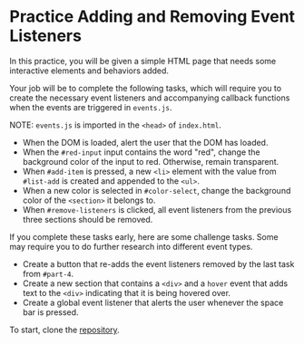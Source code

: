 # Practice Adding and Removing Event Listeners

In this practice, you will be given a simple HTML page that needs some
interactive elements and behaviors added.

Your job will be to complete the following tasks, which will require you to
create the necessary event listeners and accompanying callback functions when
the events are triggered in `events.js`.

NOTE: `events.js` is imported in the `<head>` of `index.html`.

- When the DOM is loaded, alert the user that the DOM has loaded.
- When the `#red-input` input contains the word "red", change the background
  color of the input to red. Otherwise, remain transparent.
- When `#add-item` is pressed, a new `<li>` element with the value from
  `#list-add` is created and appended to the `<ul>`.
- When a new color is selected in `#color-select`, change the background color
  of the `<section>` it belongs to.
- When `#remove-listeners` is clicked, all event listeners from the previous
  three sections should be removed.

If you complete these tasks early, here are some challenge tasks. Some may
require you to do further research into different event types.

- Create a button that re-adds the event listeners removed by the last task
  from `#part-4`.
- Create a new section that contains a `<div>` and a `hover` event that adds
  text to the `<div>` indicating that it is being hovered over.
- Create a global event listener that alerts the user whenever the space bar is
  pressed.

To start, clone the [repository][repo].

[repo]: https://github.com/appacademy-starters/adding-removing-event-listeners-practice